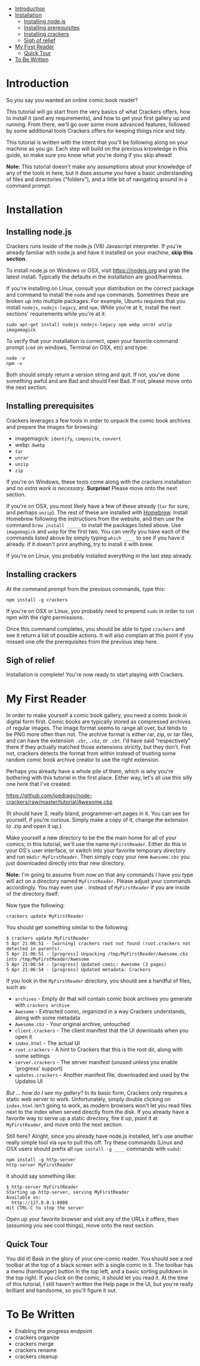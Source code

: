 - [Introduction](#introduction)
- [Installation](#installation)
  - [Installing node.js](#installing-nodejs)
  - [Installing prerequisites](#installing-prerequisites)
  - [Installing crackers](#installing-crackers)
  - [Sigh of relief](#sigh-of-relief)
- [My First Reader](#my-first-reader)
  - [Quick Tour](#quick-tour)
- [To Be Written](#to-be-written)

Introduction
============

So you say you wanted an online comic book reader?

This tutorial will go start from the very basics of what Crackers offers, how to install it (and any requirements), and how to get your first gallery up and running. From there, we'll go over some more advanced features, followed by some additional tools Crackers offers for keeping things nice and tidy.

This tutorial is written with the intent that you'll be following along on your machine as you go. Each step will build on the previous knowledge in this guide, so make sure you know what you're doing if you skip ahead!

**Note:** This tutorial doesn't make any assumptions about your knowledge of any of the tools in here, but it does assume you have a basic understanding of files and directories ("folders"), and a little bit of navigating around in a command prompt.

Installation
============

Installing node.js
------------------

Crackers runs inside of the node.js (V8) Javascript interpreter. If you're already familiar with node.js and have it installed on your machine, **skip this section**.

To install node.js on Windows or OSX, visit https://nodejs.org and grab the latest install. Typically the defaults in the installation are good/harmless.

If you're installing on Linux, consult your distribution on the correct package and command to install the ``node`` and `npm` commands. Sometimes these are broken up into multiple packages. For example, Ubuntu requires that you install `nodejs`, `nodejs-legacy`, and `npm`. While you're at it, install the next sections' requirements while you're at it:

    sudo apt-get install nodejs nodejs-legacy npm webp unrar unzip imagemagick

To verify that your installation is correct, open your favorite command prompt (`cmd` on windows, Terminal on OSX, etc) and type:

    node -v
    npm -v

Both should simply return a version string and quit. If not, you've done something awful and are Bad and should Feel Bad. If not, please move onto the next section.

Installing prerequisites
------------------------

Crackers leverages a few tools in order to unpack the comic book archives and prepare the images for browsing:

* imagemagick: `identify`, `composite`, `convert`
* webp: `dwebp`
* `tar`
* `unrar`
* `unzip`
* `zip`

If you're on Windows, these tools come along with the crackers installation and _no extra work is necessary_. **Surprise!** Please move onto the next section.

If you're on OSX, you most likely have a few of these already (`tar` for sure, and perhaps `unzip`). The rest of these are installed with [Homebrew](http://brew.sh/). Install Homebrew following the instructions from the website, and then use the command `brew install _____` to install the packages listed above. Use `imagemagick` and `webp` for the first two. You can verify you have each of the commands listed above by simply typing `which ____` to see if you have it already. If it doesn't print anything, try to install it with brew.

If you're on Linux, you probably installed everything in the last step already.

Installing crackers
-------------------

At the command prompt from the previous commands, type this:

    npm install -g crackers

If you're on OSX or Linux, you probably need to prepend `sudo` in order to run npm with the right permissions.

Once this command completes, you should be able to type `crackers` and see it return a list of possible actions. It will also complain at this point if you missed one ofe the prerequisites from the previous step here.

Sigh of relief
--------------

Installation is complete! You're now ready to start playing with Crackers.




My First Reader
===============

In order to make yourself a comic book gallery, you need a comic book in digital form first. Comic books are typically stored as compressed archives of regular images. The image format seems to range all over, but tends to be PNG more often than not. The archive format is either rar, zip, or tar files, and can have the extension `.cbr`, `.cbz`, or `.cbt`. I'd have said "respectively" there if they actually matched those extensions strictly, but they don't. Fret not, crackers detects the format from within instead of trusting some random comic book archive creator to use the right extension.

Perhaps you already have a whole pile of them, which is why you're bothering with this tutorial in the first place. Either way, let's all use this silly one here that I've created:

https://github.com/joedrago/node-crackers/raw/master/tutorial/Awesome.cbz

(It should have 3, really bland, programmer-art pages in it. You can see for yourself, if you're curious. Simply make a copy of it, change the extension to .zip and open it up.)

Make yourself a new directory to be the the main home for all of your comics; in this tutorial, we'll use the name `MyFirstReader`. Either do this in your OS's user interface, or switch into your favorite temporary directory and run `mkdir MyFirstReader`. Then simply copy your new `Awesome.cbz` you just downloaded directly into that new directory.

**Note:** I'm going to assume from now on that any commands I have you type will act on a directory named `MyFirstReader`. Please adjust your commands accordingly. You may even use `.` instead of `MyFirstReader` if you are inside of the directory itself.

Now type the following:

    crackers update MyFirstReader

You should get something similar to the following:

    $ crackers update MyFirstReader
    5 Apr 21:06:51 - [warning] crackers root not found (root.crackers not detected in parents).
    5 Apr 21:06:51 - [progress] Unpacking /tmp/MyFirstReader/Awesome.cbz into /tmp/MyFirstReader/Awesome
    5 Apr 21:06:54 - [progress] Updated comic: Awesome (3 pages)
    5 Apr 21:06:54 - [progress] Updated metadata: Crackers

If you look in the `MyFirstReader` directory, you should see a handful of files, such as:

* `archives` - Empty dir that will contain comic book archives you generate with `crackers archive`
* `Awesome` - Extracted comic, organized in a way Crackers understands, along with some metadata
* `Awesome.cbz` - Your original archive, untouched
* `client.crackers` - The client manifest that the UI downloads when you open it
* `index.html` - The actual UI
* `root.crackers` - A hint to Crackers that this is the root dir, along with some settings
* `server.crackers` - The server manifest (unused unless you enable 'progress' support)
* `updates.crackers` - Another manifest file, downloaded and used by the Updates UI

_But ... how do I see my gallery?_ In its basic form, Crackers only requires a static web server to work. Unfortunately, simply double clicking on `index.html` isn't going to work, as modern browsers won't let you read files next to the index when served directly from the disk. If you already have a favorite way to serve up a static directory, fire it up, point it at `MyFirstReader`, and move onto the next section.

Still here? Alright, since you already have node.js installed, let's use another really simple tool via `npm` to pull this off. Try these commands (Linux and OSX users should prefix all `npm install -g ____` commands with `sudo`):

    npm install -g http-server
    http-server MyFirstReader

It should say something like:

    $ http-server MyFirstReader
    Starting up http-server, serving MyFirstReader
    Available on:
      http://127.0.0.1:8080
    Hit CTRL-C to stop the server

Open up your favorite browser and visit any of the URLs it offers, then (assuming you see cool things), move onto the next section.

Quick Tour
----------

You did it! Bask in the glory of your one-comic reader. You should see a red toolbar at the top of a black screen with a single comic in it. The toolbar has a menu (hamburger) button in the top left, and a basic sorting pulldown in the top right. If you click on the comic, it should let you read it. At the time of this tutorial, I still haven't written the Help page in the UI, but you're really brilliant and handsome, so you'll figure it out.


To Be Written
=============

* Enabling the progress endpoint
* crackers organize
* crackers merge
* crackers rename
* crackers cleanup
